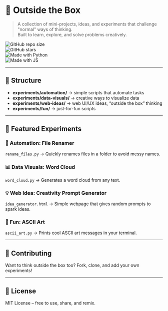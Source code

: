 # 🚀 Outside the Box

> A collection of mini-projects, ideas, and experiments that challenge "normal" ways of thinking.  
> Built to learn, explore, and solve problems creatively.  

![GitHub repo size](https://img.shields.io/github/repo-size/USERNAME/outside-the-box?color=green)  
![GitHub stars](https://img.shields.io/github/stars/USERNAME/outside-the-box?style=social)  
![Made with Python](https://img.shields.io/badge/Made%20with-Python-blue)  
![Made with JS](https://img.shields.io/badge/Made%20with-JavaScript-yellow)  

---

## 📂 Structure
- **experiments/automation/** → simple scripts that automate tasks  
- **experiments/data-visuals/** → creative ways to visualize data  
- **experiments/web-ideas/** → web UI/UX ideas, “outside the box” thinking  
- **experiments/fun/** → just-for-fun scripts  

---

## 🌟 Featured Experiments

### 🔧 Automation: File Renamer
`rename_files.py` → Quickly renames files in a folder to avoid messy names.  

### 📊 Data Visuals: Word Cloud
`word_cloud.py` → Generates a word cloud from any text.  

### 💡 Web Idea: Creativity Prompt Generator
`idea_generator.html` → Simple webpage that gives random prompts to spark ideas.  

### 🎨 Fun: ASCII Art
`ascii_art.py` → Prints cool ASCII art messages in your terminal.  

---

## 🤝 Contributing
Want to think outside the box too? Fork, clone, and add your own experiments!  

---

## 📜 License
MIT License – free to use, share, and remix.
